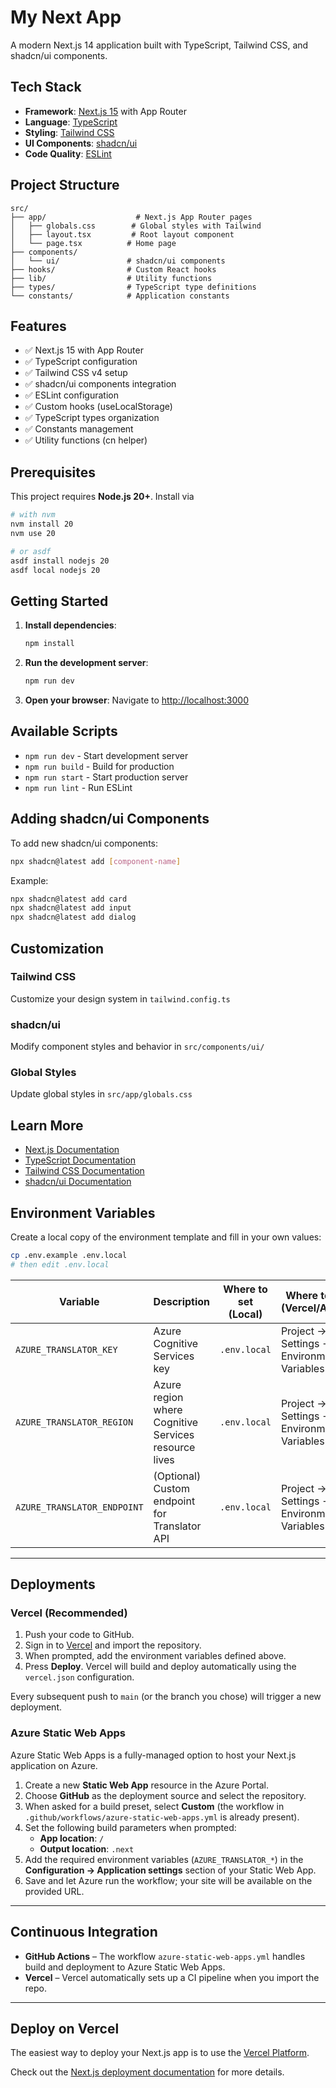 # My Next App

A modern Next.js 14 application built with TypeScript, Tailwind CSS, and shadcn/ui components.

## Tech Stack

- **Framework**: [Next.js 15](https://nextjs.org) with App Router
- **Language**: [TypeScript](https://www.typescriptlang.org/)
- **Styling**: [Tailwind CSS](https://tailwindcss.com/)
- **UI Components**: [shadcn/ui](https://ui.shadcn.com/)
- **Code Quality**: [ESLint](https://eslint.org/)

## Project Structure

```
src/
├── app/                    # Next.js App Router pages
│   ├── globals.css        # Global styles with Tailwind
│   ├── layout.tsx         # Root layout component
│   └── page.tsx          # Home page
├── components/
│   └── ui/               # shadcn/ui components
├── hooks/                # Custom React hooks
├── lib/                  # Utility functions
├── types/                # TypeScript type definitions
└── constants/            # Application constants
```

## Features

- ✅ Next.js 15 with App Router
- ✅ TypeScript configuration
- ✅ Tailwind CSS v4 setup
- ✅ shadcn/ui components integration
- ✅ ESLint configuration
- ✅ Custom hooks (useLocalStorage)
- ✅ TypeScript types organization
- ✅ Constants management
- ✅ Utility functions (cn helper)

## Prerequisites

This project requires **Node.js 20+**. Install via

```bash
# with nvm
nvm install 20
nvm use 20

# or asdf
asdf install nodejs 20
asdf local nodejs 20
```

## Getting Started

1. **Install dependencies**:
   ```bash
   npm install
   ```

2. **Run the development server**:
   ```bash
   npm run dev
   ```

3. **Open your browser**:
   Navigate to [http://localhost:3000](http://localhost:3000)

## Available Scripts

- `npm run dev` - Start development server
- `npm run build` - Build for production
- `npm run start` - Start production server
- `npm run lint` - Run ESLint

## Adding shadcn/ui Components

To add new shadcn/ui components:

```bash
npx shadcn@latest add [component-name]
```

Example:
```bash
npx shadcn@latest add card
npx shadcn@latest add input
npx shadcn@latest add dialog
```

## Customization

### Tailwind CSS
Customize your design system in `tailwind.config.ts`

### shadcn/ui
Modify component styles and behavior in `src/components/ui/`

### Global Styles
Update global styles in `src/app/globals.css`

## Learn More

- [Next.js Documentation](https://nextjs.org/docs)
- [TypeScript Documentation](https://www.typescriptlang.org/docs/)
- [Tailwind CSS Documentation](https://tailwindcss.com/docs)
- [shadcn/ui Documentation](https://ui.shadcn.com/docs)

## Environment Variables

Create a local copy of the environment template and fill in your own values:

```bash
cp .env.example .env.local
# then edit .env.local
```

| Variable | Description | Where to set (Local) | Where to set (Vercel/Azure) |
|----------|-------------|----------------------|-----------------------------|
| `AZURE_TRANSLATOR_KEY` | Azure Cognitive Services key | `.env.local` | Project → Settings → Environment Variables |
| `AZURE_TRANSLATOR_REGION` | Azure region where Cognitive Services resource lives | `.env.local` | Project → Settings → Environment Variables |
| `AZURE_TRANSLATOR_ENDPOINT` | (Optional) Custom endpoint for Translator API | `.env.local` | Project → Settings → Environment Variables |

---

## Deployments

### Vercel (Recommended)

1. Push your code to GitHub.
2. Sign in to [Vercel](https://vercel.com) and import the repository.
3. When prompted, add the environment variables defined above.
4. Press **Deploy**. Vercel will build and deploy automatically using the `vercel.json` configuration.

Every subsequent push to `main` (or the branch you chose) will trigger a new deployment.

### Azure Static Web Apps

Azure Static Web Apps is a fully-managed option to host your Next.js application on Azure.

1. Create a new **Static Web App** resource in the Azure Portal.
2. Choose **GitHub** as the deployment source and select the repository.
3. When asked for a build preset, select **Custom** (the workflow in `.github/workflows/azure-static-web-apps.yml` is already present).
4. Set the following build parameters when prompted:
   - **App location**: `/`
   - **Output location**: `.next`
5. Add the required environment variables (`AZURE_TRANSLATOR_*`) in the **Configuration → Application settings** section of your Static Web App.
6. Save and let Azure run the workflow; your site will be available on the provided URL.

---

## Continuous Integration

* **GitHub Actions** – The workflow `azure-static-web-apps.yml` handles build and deployment to Azure Static Web Apps.
* **Vercel** – Vercel automatically sets up a CI pipeline when you import the repo.

---

## Deploy on Vercel

The easiest way to deploy your Next.js app is to use the [Vercel Platform](https://vercel.com/new?utm_medium=default-template&filter=next.js&utm_source=create-next-app&utm_campaign=create-next-app-readme).

Check out the [Next.js deployment documentation](https://nextjs.org/docs/app/building-your-application/deploying) for more details.
